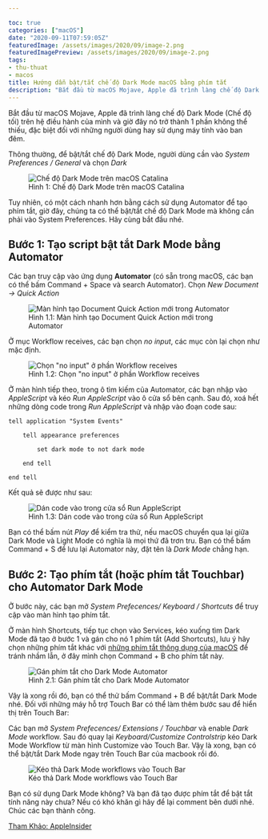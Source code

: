 ```yaml
---

toc: true
categories: ["macOS"]
date: "2020-09-11T07:59:05Z"
featuredImage: /assets/images/2020/09/image-2.png
featuredImagePreview: /assets/images/2020/09/image-2.png
tags:
- thu-thuat
- macos
title: Hướng dẫn bật/tắt chế độ Dark Mode macOS bằng phím tắt
description: "Bắt đầu từ macOS Mojave, Apple đã trình làng chế độ Dark Mode (Chế độ tối) trên hệ điều hành của mình và giờ đây nó trở thành 1 phần không thể thiếu, đặc biệt đối với những người dùng hay sử dụng máy tính vào ban đêm."
---
```



Bắt đầu từ macOS Mojave, Apple đã trình làng chế độ Dark Mode (Chế độ tối) trên hệ điều hành của mình và giờ đây nó trở thành 1 phần không thể thiếu, đặc biệt đối với những người dùng hay sử dụng máy tính vào ban đêm.

Thông thường, để bật/tắt chế độ Dark Mode, người dùng cần vào _System Preferences / General_ và chọn _Dark_

<figure class="kg-card kg-image-card kg-card-hascaption"><img src="/assets/images/2020/09/image-2.png" class="kg-image" alt="Chế độ Dark Mode trên macOS Catalina" srcset="/assets/images/size/w600/2020/09/image-2.png 600w, /assets/images/2020/09/image-2.png 652w"><figcaption class="text-center">Hình 1: Chế độ Dark Mode trên macOS Catalina</figcaption></figure>

Tuy nhiên, có một cách nhanh hơn bằng cách sử dụng Automator để tạo phím tắt, giờ đây, chúng ta có thể bật/tắt chế độ Dark Mode mà không cần phải vào System Preferences. Hãy cùng bắt đầu nhé.

## Bước 1: Tạo script bật tắt Dark Mode bằng Automator

Các bạn truy cập vào ứng dụng **Automator** (có sẵn trong macOS, các bạn có thể bấm Command + Space và search Automator). Chọn _New Document -\> Quick Action_

<figure class="kg-card kg-image-card kg-card-hascaption"><img src="/assets/images/2020/09/image-3.png" class="kg-image" alt="Màn hình tạo Document Quick Action mới trong Automator" srcset="/assets/images/size/w600/2020/09/image-3.png 600w, /assets/images/2020/09/image-3.png 996w" sizes="(min-width: 720px) 720px"><figcaption class="text-center">Hình 1.1: Màn hình tạo Document Quick Action mới trong Automator</figcaption></figure>

Ở mục Workflow receives, các bạn chọn _no input_, các mục còn lại chọn như mặc định.

<figure class="kg-card kg-image-card kg-card-hascaption"><img src="/assets/images/2020/09/image-4.png" class="kg-image" alt='Chọn "no input" ở phần Workflow receives' srcset="/assets/images/size/w600/2020/09/image-4.png 600w, /assets/images/size/w1000/2020/09/image-4.png 1000w, /assets/images/2020/09/image-4.png 1009w" sizes="(min-width: 720px) 720px"><figcaption class="text-center">Hình 1.2: Chọn "no input" ở phần Workflow receives</figcaption></figure>

Ở màn hình tiếp theo, trong ô tìm kiếm của Automator, các bạn nhập vào _AppleScript_ và kéo _Run AppleScript_ vào ô cửa sổ bên cạnh. Sau đó, xoá hết những dòng code trong _Run AppleScript_ và nhập vào đoạn code sau:

    tell application "System Events"
    	
    	tell appearance preferences
    		
    		set dark mode to not dark mode
    		
    	end tell
    	
    end tell

Kết quả sẽ được như sau:

<figure class="kg-card kg-image-card kg-card-hascaption"><img src="/assets/images/2020/09/image-5.png" class="kg-image" alt="Dán code vào trong cửa sổ Run AppleScript" srcset="/assets/images/size/w600/2020/09/image-5.png 600w, /assets/images/2020/09/image-5.png 1000w" sizes="(min-width: 720px) 720px"><figcaption class="text-center">Hình 1.3: Dán code vào trong cửa sổ Run AppleScript</figcaption></figure>

Bạn có thể bấm nút _Play_ để kiểm tra thử, nếu macOS chuyển qua lại giữa Dark Mode và Light Mode có nghĩa là mọi thứ đã trơn tru. Bạn có thể bấm Command + S để lưu lại Automator này, đặt tên là _Dark Mode_ chẳng hạn.

## Bước 2: Tạo phím tắt (hoặc phím tắt Touchbar) cho Automator Dark Mode

Ở bước này, các bạn mở _System Prefecences/ Keyboard / Shortcuts_ để truy cập vào màn hình tạo phím tắt.

Ở màn hình Shortcuts, tiếp tục chọn vào Services, kéo xuống tìm Dark Mode đã tạo ở bước 1 và gán cho nó 1 phím tắt (Add Shortcuts), lưu ý hãy chọn những phím tắt khác với [những phím tắt thông dụng của macOS](/nhung-phim-tat-thong-dung-khi-dung-macos/) để tránh nhầm lẫn, ở đây mình chọn Command + B cho phím tắt này.

<figure class="kg-card kg-image-card kg-card-hascaption"><img src="/assets/images/2020/09/image-7.png" class="kg-image" alt="Gán phím tắt cho Dark Mode Automator" srcset="/assets/images/size/w600/2020/09/image-7.png 600w, /assets/images/2020/09/image-7.png 662w"><figcaption class="text-center">Hình 2.1: Gán phím tắt cho Dark Mode Automator</figcaption></figure>

Vậy là xong rồi đó, bạn có thể thử bấm Command + B để bật/tắt Dark Mode nhé. Đối với những máy hỗ trợ Touch Bar có thể làm thêm bước sau để hiển thị trên Touch Bar:

Các bạn mở _System Prefecences/ Extensions / Touchbar_ và enable _Dark Mode_ workflow. Sau đó quay lại _Keyboard/Customize Controlstrip_ kéo Dark Mode Workflow từ màn hình Customize vào Touch Bar. Vậy là xong, bạn có thể bật/tắt Dark Mode ngay trên Touch Bar của macbook rồi đó.

<figure class="kg-card kg-image-card kg-card-hascaption"><img src="/assets/images/2020/09/26412-37603-Touch-Bar-fix-xl.jpg" class="kg-image" alt="Kéo thả Dark Mode workflows vào Touch Bar" srcset="/assets/images/size/w600/2020/09/26412-37603-Touch-Bar-fix-xl.jpg 600w, /assets/images/size/w1000/2020/09/26412-37603-Touch-Bar-fix-xl.jpg 1000w, /assets/images/2020/09/26412-37603-Touch-Bar-fix-xl.jpg 1320w" sizes="(min-width: 720px) 720px"><figcaption class="text-center">Kéo thả Dark Mode workflows vào Touch Bar</figcaption></figure>

Bạn có sử dụng Dark Mode không? Và bạn đã tạo được phím tắt để bật tắt tính năng này chưa? Nếu có khó khăn gì hãy để lại comment bên dưới nhé. Chúc các bạn thành công.

[Tham Khảo: AppleInsider](https://appleinsider.com/articles/18/06/14/how-to-toggle-dark-mode-with-a-keyboard-shortcut-or-the-touch-bar)